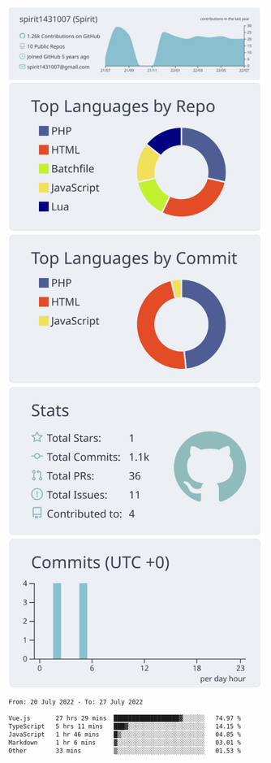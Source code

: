 [![](https://raw.githubusercontent.com/spirit1431007/spirit1431007/master/profile-summary-card-output/nord_bright/0-profile-details.svg)](https://git.io/spiritx)
[![](https://raw.githubusercontent.com/spirit1431007/spirit1431007/master/profile-summary-card-output/nord_bright/1-repos-per-language.svg)](https://git.io/spiritx) [![](https://raw.githubusercontent.com/spirit1431007/spirit1431007/master/profile-summary-card-output/nord_bright/2-most-commit-language.svg)](https://git.io/spiritx)
[![](https://raw.githubusercontent.com/spirit1431007/spirit1431007/master/profile-summary-card-output/nord_bright/3-stats.svg)](https://git.io/spiritx) [![](https://raw.githubusercontent.com/spirit1431007/spirit1431007/master/profile-summary-card-output/nord_bright/4-productive-time.svg)](https://git.io/spiritx)

<!--START_SECTION:waka-->

```text
From: 20 July 2022 - To: 27 July 2022

Vue.js       27 hrs 29 mins  ██████████████████▓░░░░░░   74.97 %
TypeScript   5 hrs 11 mins   ███▓░░░░░░░░░░░░░░░░░░░░░   14.15 %
JavaScript   1 hr 46 mins    █▒░░░░░░░░░░░░░░░░░░░░░░░   04.85 %
Markdown     1 hr 6 mins     ▓░░░░░░░░░░░░░░░░░░░░░░░░   03.01 %
Other        33 mins         ▒░░░░░░░░░░░░░░░░░░░░░░░░   01.53 %
```

<!--END_SECTION:waka-->

